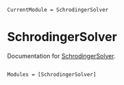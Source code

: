 ```@meta
CurrentModule = SchrodingerSolver
```

# SchrodingerSolver

Documentation for [SchrodingerSolver](https://github.com/walexaindre/SchrodingerSolver.jl).

```@index
```

```@autodocs
Modules = [SchrodingerSolver]
```
